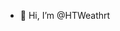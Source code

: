 - 👋 Hi, I’m @HTWeathrt

<!---
HTWeathrt/HTWeathrt is a ✨ special ✨ repository because its `README.md` (this file) appears on your GitHub profile.
You can click the Preview link to take a look at your changes.
--->

